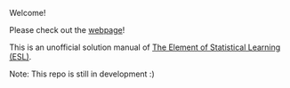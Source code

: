 Welcome!

Please check out the [webpage](https://yuhangzhou88.github.io/ESL_Solution/)!

This is an unofficial solution manual of [The Element of Statistical Learning (ESL)](https://web.stanford.edu/~hastie/ElemStatLearn/).

Note: This repo is still in development :)
